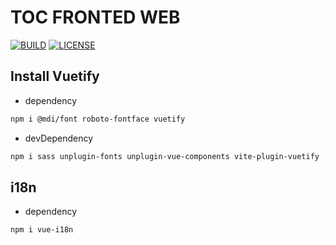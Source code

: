 # TOC FRONTED WEB

[![BUILD](https://img.shields.io/github/actions/workflow/status/ToC-Taiwan/toc-fronted-web/main.yml?style=for-the-badge&logo=github)](https://github.com/ToC-Taiwan/toc-fronted-web/actions/workflows/main.yml)
[![LICENSE](https://img.shields.io/github/license/ToC-Taiwan/toc-fronted-web?style=for-the-badge)](COPYING)

## Install Vuetify

- dependency

```sh
npm i @mdi/font roboto-fontface vuetify
```

- devDependency

```sh
npm i sass unplugin-fonts unplugin-vue-components vite-plugin-vuetify --save-dev
```

## i18n

- dependency

```sh
npm i vue-i18n
```
